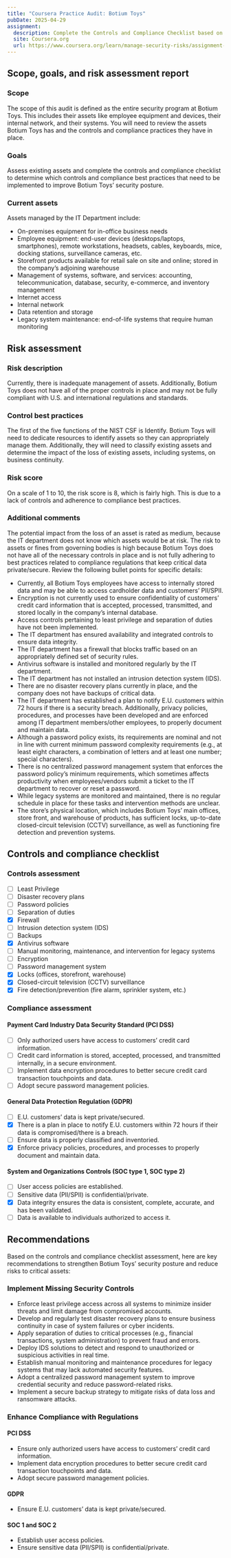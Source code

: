 ```yaml
---
title: "Coursera Practice Audit: Botium Toys"
pubDate: 2025-04-29
assignment:
  description: Complete the Controls and Compliance Checklist based on the provided Scope, Goals, and Risk Assessment Report. Offer security recommendations to Botium's IT department.
  site: Coursera.org
  url: https://www.coursera.org/learn/manage-security-risks/assignment-submission/TMBj8/portfolio-activity-conduct-a-security-audit/
---
```


## Scope, goals, and risk assessment report

### Scope

The scope of this audit is defined as the entire security program at Botium Toys. This includes their assets like employee equipment and devices, their internal network, and their systems. You will need to review the assets Botium Toys has and the controls and compliance practices they have in place.

### Goals

Assess existing assets and complete the controls and compliance checklist to determine which controls and compliance best practices that need to be implemented to improve Botium Toys’ security posture.

### Current assets

Assets managed by the IT Department include:

- On-premises equipment for in-office business needs  
- Employee equipment: end-user devices (desktops/laptops, smartphones), remote workstations, headsets, cables, keyboards, mice, docking stations, surveillance cameras, etc.  
- Storefront products available for retail sale on site and online; stored in the company’s adjoining warehouse  
- Management of systems, software, and services: accounting, telecommunication, database, security, e-commerce, and inventory management  
- Internet access  
- Internal network  
- Data retention and storage  
- Legacy system maintenance: end-of-life systems that require human monitoring  

## Risk assessment

### Risk description

Currently, there is inadequate management of assets. Additionally, Botium Toys does not have all of the proper controls in place and may not be fully compliant with U.S. and international regulations and standards.

### Control best practices

The first of the five functions of the NIST CSF is Identify. Botium Toys will need to dedicate resources to identify assets so they can appropriately manage them. Additionally, they will need to classify existing assets and determine the impact of the loss of existing assets, including systems, on business continuity.

### Risk score

On a scale of 1 to 10, the risk score is 8, which is fairly high. This is due to a lack of controls and adherence to compliance best practices.

### Additional comments

The potential impact from the loss of an asset is rated as medium, because the IT department does not know which assets would be at risk. The risk to assets or fines from governing bodies is high because Botium Toys does not have all of the necessary controls in place and is not fully adhering to best practices related to compliance regulations that keep critical data private/secure. Review the following bullet points for specific details:

- Currently, all Botium Toys employees have access to internally stored data and may be able to access cardholder data and customers’ PII/SPII.  
- Encryption is not currently used to ensure confidentiality of customers’ credit card information that is accepted, processed, transmitted, and stored locally in the company’s internal database.  
- Access controls pertaining to least privilege and separation of duties have not been implemented.  
- The IT department has ensured availability and integrated controls to ensure data integrity.  
- The IT department has a firewall that blocks traffic based on an appropriately defined set of security rules.  
- Antivirus software is installed and monitored regularly by the IT department.  
- The IT department has not installed an intrusion detection system (IDS).  
- There are no disaster recovery plans currently in place, and the company does not have backups of critical data.  
- The IT department has established a plan to notify E.U. customers within 72 hours if there is a security breach. Additionally, privacy policies, procedures, and processes have been developed and are enforced among IT department members/other employees, to properly document and maintain data.  
- Although a password policy exists, its requirements are nominal and not in line with current minimum password complexity requirements (e.g., at least eight characters, a combination of letters and at least one number; special characters).  
- There is no centralized password management system that enforces the password policy’s minimum requirements, which sometimes affects productivity when employees/vendors submit a ticket to the IT department to recover or reset a password.  
- While legacy systems are monitored and maintained, there is no regular schedule in place for these tasks and intervention methods are unclear.  
- The store’s physical location, which includes Botium Toys’ main offices, store front, and warehouse of products, has sufficient locks, up-to-date closed-circuit television (CCTV) surveillance, as well as functioning fire detection and prevention systems.

## Controls and compliance checklist

### Controls assessment

- [ ] Least Privilege
- [ ] Disaster recovery plans
- [ ] Password policies
- [ ] Separation of duties
- [x] Firewall
- [ ] Intrusion detection system (IDS)
- [ ] Backups
- [x] Antivirus software
- [ ] Manual monitoring, maintenance, and intervention for legacy systems
- [ ] Encryption
- [ ] Password management system
- [x] Locks (offices, storefront, warehouse)
- [x] Closed-circuit television (CCTV) surveillance
- [x] Fire detection/prevention (fire alarm, sprinkler system, etc.)

### Compliance assessment

#### Payment Card Industry Data Security Standard (PCI DSS)

- [ ] Only authorized users have access to customers’ credit card information.
- [ ] Credit card information is stored, accepted, processed, and transmitted internally, in a secure environment.
- [ ] Implement data encryption procedures to better secure credit card transaction touchpoints and data. 
- [ ] Adopt secure password management policies.

#### General Data Protection Regulation (GDPR)

- [ ] E.U. customers’ data is kept private/secured.
- [x] There is a plan in place to notify E.U. customers within 72 hours if their data is compromised/there is a breach.
- [ ] Ensure data is properly classified and inventoried.
- [x] Enforce privacy policies, procedures, and processes to properly document and maintain data.

#### System and Organizations Controls (SOC type 1, SOC type 2)

- [ ] User access policies are established.
- [ ] Sensitive data (PII/SPII) is confidential/private.
- [x] Data integrity ensures the data is consistent, complete, accurate, and has been validated.
- [ ] Data is available to individuals authorized to access it.

## Recommendations

Based on the controls and compliance checklist assessment, here are key recommendations to strengthen Botium Toys’ security posture and reduce risks to critical assets:

### Implement Missing Security Controls

- Enforce least privilege access across all systems to minimize insider threats and limit damage from compromised accounts.
- Develop and regularly test disaster recovery plans to ensure business continuity in case of system failures or cyber incidents.
- Apply separation of duties to critical processes (e.g., financial transactions, system administration) to prevent fraud and errors.
- Deploy IDS solutions to detect and respond to unauthorized or suspicious activities in real time.
- Establish manual monitoring and maintenance procedures for legacy systems that may lack automated security features.
- Adopt a centralized password management system to improve credential security and reduce password-related risks.
- Implement a secure backup strategy to mitigate risks of data loss and ransomware attacks.

### Enhance Compliance with Regulations

#### PCI DSS

- Ensure only authorized users have access to customers’ credit card information.
- Implement data encryption procedures to better secure credit card transaction touchpoints and data.
- Adopt secure password management policies.

#### GDPR

- Ensure E.U. customers’ data is kept private/secured.

#### SOC 1 and SOC 2

- Establish user access policies.
- Ensure sensitive data (PII/SPII) is confidential/private.
